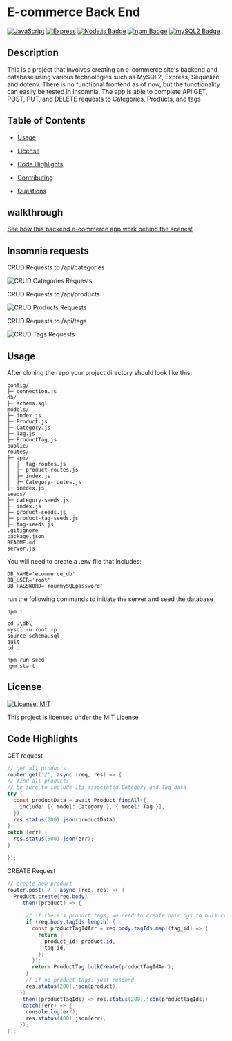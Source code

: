 # E-commerce Back End
[![JavaScript](https://img.shields.io/badge/-JavaScript-yellow)](https://www.javascript.com/)
[![Express](https://img.shields.io/badge/Express.js-gray?style=rounded-square)](https://expressjs.com/)
[![Node.js Badge](https://img.shields.io/badge/Node.js-green)](https://nodejs.org/en)
[![npm Badge](https://img.shields.io/badge/npm-gray)](https://npmjs.com)
[![mySQL2 Badge](https://img.shields.io/badge/mySQL2-orange)](https://www.mysql.com/)


## Description
This is a project that involves creating an e-commerce site's backend and database using various technologies such as MySQL2, Express, Sequelize, and dotenv. There is no functional frontend as of now, but the functionality can easily be tested in insomnia. The app is able to complete API GET, POST, PUT, and DELETE requests to Categories, Products, and tags

  ## Table of Contents

  * [Usage](#usage)

  * [License](#license)

  * [Code Highlights](#Code)

  * [Contributing](#contributing)

  * [Questions](#questions)

## walkthrough
[See how this backend e-commerce app work behind the scenes!](https://drive.google.com/file/d/1xg4zgZmMQwJ0_Ec48R2ACjjOGPwQMS75/view)

## Insomnia requests
CRUD Requests to /api/categories

![CRUD Categories Requests](./assets/gifs/GET%20Categories.gif)


CRUD Requests to /api/products

![CRUD Products Requests](./assets/gifs/CRUD%20Products.gif)


CRUD Requests to /api/tags

![CRUD Tags Requests](./assets/gifs/CRUD%20Tags.gif)





## Usage

After cloning the repo your project directory should look like this:
```
config/
├─ connection.js
db/
├─ schema.sql
models/
├─ index.js
├─ Product.js
├─ Category.js
├─ Tag.js
├─ ProductTag.js
public/
routes/
├─ api/
│  ├─ tag-routes.js
│  ├─ product-routes.js
│  ├─ index.js
│  ├─ Category-routes.js
├─ inedex.js
seeds/
├─ category-seeds.js
├─ index.js
├─ product-seeds.js
├─ product-tag-seeds.js
├─ tag-seeds.js
.gitignore
package.json
README.md
server.js
```
You will need to create a .env file that includes:
```.en
DB_NAME='ecommerce_db'
DB_USER='root'
DB_PASSWORD='YourmySQLpassword'
```
run the following commands to initiate the server and seed the database

```
npm i
```
```
cd .\db\
mysql -u root -p
source schema.sql
quit
cd ..
```
```
npm run seed
npm start
```


  ## License
  [![License: MIT](https://img.shields.io/badge/License-MIT-yellow.svg)](https://opensource.org/licenses/MIT)

  This project is licensed under the MIT License


  ## Code Highlights
  GET request
  ```java
  // get all products
router.get('/', async (req, res) => {
  // find all products
  // be sure to include its associated Category and Tag data
  try {
    const productData = await Product.findAll({
      include: [{ model: Category }, { model: Tag }],
    });
    res.status(200).json(productData);
  }
  catch (err) {
    res.status(500).json(err);
  }

});
```
CREATE Request
```java
// create new product
router.post('/', async (req, res) => {
  Product.create(req.body)
    .then((product) => {
      
      // if there's product tags, we need to create pairings to bulk create in the ProductTag model
      if (req.body.tagIds.length) {
        const productTagIdArr = req.body.tagIds.map((tag_id) => {
          return {
            product_id: product.id,
            tag_id,
          };
        });
        return ProductTag.bulkCreate(productTagIdArr);
      }
      // if no product tags, just respond
      res.status(200).json(product);
    })
    .then((productTagIds) => res.status(200).json(productTagIds))
    .catch((err) => {
      console.log(err);
      res.status(400).json(err);
    });
});
```
